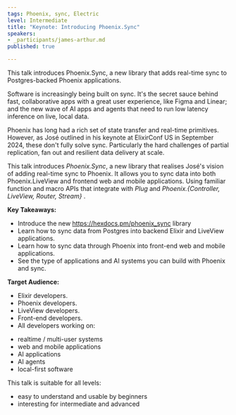 ```yaml
---
tags: Phoenix, sync, Electric
level: Intermediate
title: "Keynote: Introducing Phoenix.Sync"
speakers:
- _participants/james-arthur.md
published: true

---
```

This talk introduces Phoenix.Sync, a new library that adds real-time sync to Postgres-backed Phoenix applications.

Software is increasingly being built on sync. It's the secret sauce behind fast, collaborative apps with a great user experience, like Figma and Linear; and the new wave of AI apps and agents that need to run low latency inference on live, local data.

Phoenix has long had a rich set of state transfer and real-time primitives. However, as José outlined in his keynote at ElixirConf US in September 2024, these don't fully solve sync. Particularly the hard challenges of partial replication, fan out and resilient data delivery at scale.

This talk introduces <i>Phoenix.Sync</i>, a new library that realises José's vision of adding real-time sync to Phoenix. It allows you to sync data into both Phoenix.LiveView and frontend web and mobile applications. Using familiar function and macro APIs that integrate with <i>Plug</i> and <i>Phoenix.{Controller, LiveView, Router, Stream} </i>.

**Key Takeaways:**
- Introduce the new https://hexdocs.pm/phoenix_sync library
- Learn how to sync data from Postgres into backend Elixir and LiveView applications.
- Learn how to sync data through Phoenix into front-end web and mobile applications.
- See the type of applications and AI systems you can build with Phoenix and sync.

**Target Audience:**
- Elixir developers.
- Phoenix developers.
- LiveView developers.
- Front-end developers.
- All developers working on:
* realtime / multi-user systems
* web and mobile applications
* AI applications
* AI agents
* local-first software


This talk is suitable for all levels:
- easy to understand and usable by beginners
- interesting for intermediate and advanced
